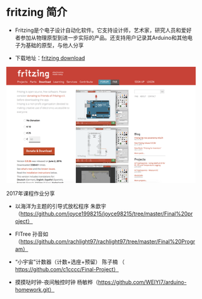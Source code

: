 # fritzing 简介
- Fritzing是个电子设计自动化软件。它支持设计师，艺术家，研究人员和爱好者参加从物理原型到进一步实际的产品。还支持用户记录其Arduino和其他电子为基础的原型，与他人分享

- 下载地址：[fritzing download](http://fritzing.org/download/)

![fritzing](https://github.com/Tangchen329/CreativeCoding_2018Summer/blob/master/Arduino/PICTURES/fritzing.png)


2017年课程作业分享

- 以海洋为主题的引导式放松程序 朱歆宇 （https://github.com/joyce1998215/joyce98215/tree/master/Final%20project）


- FITree 孙音如 （https://github.com/rachlight97/rachlight97/tree/master/Final%20Program）


- “小宇宙”计数器（计数+选座+预留） 陈子楠 （ https://github.com/c1cccc/Final-Project）


- 摸摸哒时钟-夜间触控时钟 杨敏桦（https://github.com/WEIYI7/arduino-homework.git）
